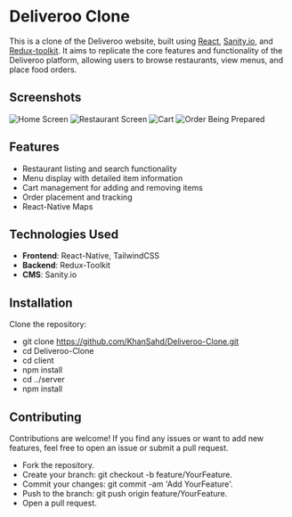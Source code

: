 # Deliveroo Clone

This is a clone of the Deliveroo website, built using [React](https://reactjs.org/), [Sanity.io](https://www.sanity.io/), and [Redux-toolkit](https://redux-toolkit.js.org/). It aims to replicate the core features and functionality of the Deliveroo platform, allowing users to browse restaurants, view menus, and place food orders.

## Screenshots

![Home Screen]("./screenshot-1")
![Restaurant Screen]("./screenshot-2")
![Cart]("./screenshot-3")
![Order Being Prepared]("./screenshot-4")

## Features

- Restaurant listing and search functionality
- Menu display with detailed item information
- Cart management for adding and removing items
- Order placement and tracking
- React-Native Maps

## Technologies Used

- **Frontend**: React-Native, TailwindCSS
- **Backend**: Redux-Toolkit
- **CMS**: Sanity.io

## Installation

Clone the repository:

- git clone https://github.com/KhanSahd/Deliveroo-Clone.git
- cd Deliveroo-Clone
- cd client
- npm install
- cd ../server
- npm install

## Contributing

Contributions are welcome! If you find any issues or want to add new features, feel free to open an issue or submit a pull request.

- Fork the repository.
- Create your branch: git checkout -b feature/YourFeature.
- Commit your changes: git commit -am 'Add YourFeature'.
- Push to the branch: git push origin feature/YourFeature.
- Open a pull request.
